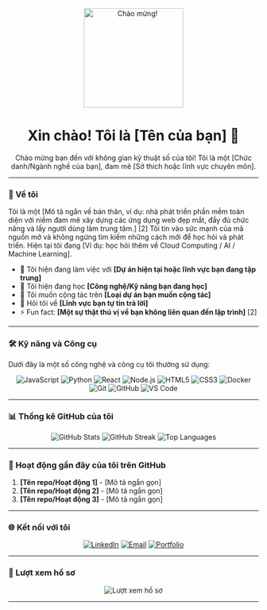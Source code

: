 <div align="center">
  <img src="https://media.giphy.com/media/hvrupkYk3xG2Q7aC10/giphy.gif" alt="Chào mừng!" width="200"/>
  <h1>Xin chào! Tôi là [Tên của bạn] 👋</h1>
  <p>Chào mừng bạn đến với không gian kỹ thuật số của tôi! Tôi là một [Chức danh/Ngành nghề của bạn], đam mê [Sở thích hoặc lĩnh vực chuyên môn].</p>
</div>

---

### 🚀 Về tôi

Tôi là một [Mô tả ngắn về bản thân, ví dụ: nhà phát triển phần mềm toàn diện với niềm đam mê xây dựng các ứng dụng web đẹp mắt, đầy đủ chức năng và lấy người dùng làm trung tâm.] [2]
Tôi tin vào sức mạnh của mã nguồn mở và không ngừng tìm kiếm những cách mới để học hỏi và phát triển. Hiện tại tôi đang [Ví dụ: học hỏi thêm về Cloud Computing / AI / Machine Learning].

-   🔭 Tôi hiện đang làm việc với **[Dự án hiện tại hoặc lĩnh vực bạn đang tập trung]**
-   🌱 Tôi hiện đang học **[Công nghệ/Kỹ năng bạn đang học]**
-   👯 Tôi muốn cộng tác trên **[Loại dự án bạn muốn cộng tác]**
-   💬 Hỏi tôi về **[Lĩnh vực bạn tự tin trả lời]**
-   ⚡ Fun fact: **[Một sự thật thú vị về bạn không liên quan đến lập trình]** [2]

---

### 🛠️ Kỹ năng và Công cụ

Dưới đây là một số công nghệ và công cụ tôi thường sử dụng:

<p align="center">
  <img src="https://img.shields.io/badge/JavaScript-F7DF1E?style=for-the-badge&logo=javascript&logoColor=black" alt="JavaScript" />
  <img src="https://img.shields.io/badge/Python-3776AB?style=for-the-badge&logo=python&logoColor=white" alt="Python" />
  <img src="https://img.shields.io/badge/React-61DAFB?style=for-the-badge&logo=react&logoColor=black" alt="React" />
  <img src="https://img.shields.io/badge/Node.js-339933?style=for-the-badge&logo=node.js&logoColor=white" alt="Node.js" />
  <img src="https://img.shields.io/badge/HTML5-E34F26?style=for-the-badge&logo=html5&logoColor=white" alt="HTML5" />
  <img src="https://img.shields.io/badge/CSS3-1572B6?style=for-the-badge&logo=css3&logoColor=white" alt="CSS3" />
  <img src="https://img.shields.io/badge/Docker-2496ED?style=for-the-badge&logo=docker&logoColor=white" alt="Docker" />
  <img src="https://img.shields.io/badge/Git-F05032?style=for-the-badge&logo=git&logoColor=white" alt="Git" />
  <img src="https://img.shields.io/badge/GitHub-181717?style=for-the-badge&logo=github&logoColor=white" alt="GitHub" />
  <img src="https://img.shields.io/badge/VS%20Code-007ACC?style=for-the-badge&logo=visual%20studio%20code&logoColor=white" alt="VS Code" />
</p>
<!-- Bạn có thể tìm thêm các badge tại https://devicon.dev/ hoặc https://simpleicons.org/ -->

---

### 📊 Thống kê GitHub của tôi

<div align="center">
  <img src="https://github-readme-stats.vercel.app/api?username=your-username&show_icons=true&theme=nord" alt="GitHub Stats" />
  <img src="https://github-readme-streak-stats.herokuapp.com/?user=your-username&theme=nord" alt="GitHub Streak" />
  <img src="https://github-readme-stats.vercel.app/api/top-langs/?username=your-username&layout=compact&theme=nord" alt="Top Languages" />
</div>
<!-- Thay 'your-username' bằng tên người dùng GitHub của bạn. Bạn có thể thay đổi 'theme=nord' bằng chủ đề yêu thích của mình. -->
<!-- Xem thêm tại https://github.com/anuraghazra/github-readme-stats -->

---

### 💫 Hoạt động gần đây của tôi trên GitHub

<!-- BEGIN_SECTION:activity -->
1.  **[Tên repo/Hoạt động 1]** - [Mô tả ngắn gọn]
2.  **[Tên repo/Hoạt động 2]** - [Mô tả ngắn gọn]
3.  **[Tên repo/Hoạt động 3]** - [Mô tả ngắn gọn]
<!-- END_SECTION:activity -->
<!-- Bạn có thể sử dụng GitHub Actions để tự động cập nhật phần này. Tham khảo: https://github.com/jamesgeorge007/github-activity-readme -->

---

### 🌐 Kết nối với tôi

<p align="center">
  <a href="https://linkedin.com/in/your-linkedin-profile" target="_blank"><img src="https://img.shields.io/badge/LinkedIn-0077B5?style=for-the-badge&logo=linkedin&logoColor=white" alt="LinkedIn" /></a>
  <a href="mailto:your-email@example.com"><img src="https://img.shields.io/badge/Email-D14836?style=for-the-badge&logo=gmail&logoColor=white" alt="Email" /></a>
  <a href="https://your-portfolio-website.com" target="_blank"><img src="https://img.shields.io/badge/Portfolio-FF5722?style=for-the-badge&logo=googlescholar&logoColor=white" alt="Portfolio" /></a>
  <!-- Thêm các liên kết mạng xã hội khác của bạn tại đây -->
</p>

---

### 👀 Lượt xem hồ sơ

<p align="center">
  <img src="https://profile-counter.glitch.me/{your-username}/count.svg" alt="Lượt xem hồ sơ" />
</p>
<!-- Thay 'your-username' bằng tên người dùng GitHub của bạn. -->

---
